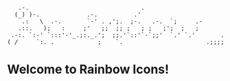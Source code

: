 <pre align="center">
   .-.                               .                       .;;;;.                     
  (_) )-.             .-.          .'                       ' .;'  `                    
    .:   \  .-.       `-' . ,';.  ;-.   .-.  `;     .-       .;'.-.   .-.  . ,';.     . 
   .::.   );   :     ;'   ;;  ;; ;   ; ;   ;';  ;   ;       .;';     ;   ;';;  ;;   .'; 
 .-:. `:-' `:::'-'_.;:._.';  ;;.'`::'`-`;;'  `.' `.'       .;' `;;;;'`;;' ';  ;;  .' .' 
(_/     `:._.            ;    `.                       .;;;;;;;;;'        ;    `.'      
</pre>

# Welcome to Rainbow Icons!






